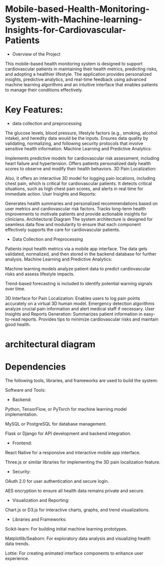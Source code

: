 # Mobile-based-Health-Monitoring-System-with-Machine-learning-Insights-for-Cardiovascular-Patients

* Overview of the Project

This mobile-based health monitoring system is designed to support cardiovascular patients in maintaining their health metrics, predicting risks, and adopting a healthier lifestyle. The application provides personalized insights, predictive analytics, and real-time feedback using advanced machine learning algorithms and an intuitive interface that enables patients to manage their conditions effectively.

# Key Features:

* data collection and preprocessing

The glucose levels, blood pressure, lifestyle factors (e.g., smoking, alcohol intake), and heredity data would be the inputs.
Ensures data quality by validating, normalizing, and following security protocols that involve sensitive health information.
Machine Learning and Predictive Analytics:

Implements predictive models for cardiovascular risk assessment, including heart failure and hypertension.
Offers patients personalized daily health scores to observe and modify their health behaviors.
3D Pain Localization:

Also, it offers an interactive 3D model for logging pain locations, including chest pain, which is critical for cardiovascular patients.
It detects critical situations, such as high chest pain scores, and alerts in real time for immediate action.
User Insights and Reports:

Generates health summaries and personalized recommendations based on user metrics and cardiovascular risk factors.
Tracks long-term health improvements to motivate patients and provide actionable insights for clinicians.
Architectural Diagram
The system architecture is designed for seamless data flow and modularity to ensure that each component effectively supports the care for cardiovascular patients.

* Data Collection and Preprocessing

Patients input health metrics via a mobile app interface.
The data gets validated, normalized, and then stored in the backend database for further analysis.
Machine Learning and Predictive Analytics:

Machine learning models analyze patient data to predict cardiovascular risks and assess lifestyle impacts.

Trend-based forecasting is included to identify potential warning signals over time.

3D Interface for Pain Localization: Enables users to log pain points accurately on a virtual 3D human model. Emergency detection algorithms analyze crucial pain information and alert medical staff if necessary. User Insights and Reports Generation: Summarizes patient information in easy-to-read reports. Provides tips to minimize cardiovascular risks and maintain good health.

# architectural diagram



# Dependencies
The following tools, libraries, and frameworks are used to build the system:

Software and Tools:

* Backend:
  
Python, TensorFlow, or PyTorch for machine learning model implementation.

MySQL or PostgreSQL for database management.

Flask or Django for API development and backend integration.

* Frontend:
  
React Native for a responsive and interactive mobile app interface.

Three.js or similar libraries for implementing the 3D pain localization feature.

* Security:
  
OAuth 2.0 for user authentication and secure login.

AES encryption to ensure all health data remains private and secure.

* Visualization and Reporting:
  
Chart.js or D3.js for interactive charts, graphs, and trend visualizations.

* Libraries and Frameworks:
  
Scikit-learn: For building initial machine learning prototypes.

Matplotlib/Seaborn: For exploratory data analysis and visualizing health data trends.

Lottie: For creating animated interface components to enhance user experience.



